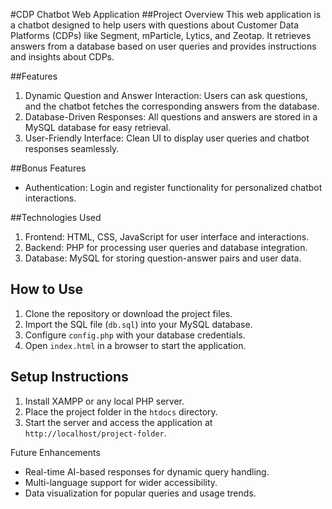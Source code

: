 #CDP Chatbot Web Application
##Project Overview
  This web application is a chatbot designed to help users with questions about Customer Data Platforms (CDPs) like Segment, mParticle, Lytics, and Zeotap. It retrieves answers from a database based on user 
  queries and provides instructions and insights about CDPs.

##Features
1. Dynamic Question and Answer Interaction:
   Users can ask questions, and the chatbot fetches the corresponding answers from the database.
2. Database-Driven Responses:
   All questions and answers are stored in a MySQL database for easy retrieval.
3. User-Friendly Interface:
   Clean UI to display user queries and chatbot responses seamlessly.

##Bonus Features
- Authentication:
  Login and register functionality for personalized chatbot interactions.

##Technologies Used
1. Frontend:
   HTML, CSS, JavaScript for user interface and interactions.
2. Backend:
   PHP for processing user queries and database integration.
3. Database:
   MySQL for storing question-answer pairs and user data.

## How to Use
1. Clone the repository or download the project files.
2. Import the SQL file (`db.sql`) into your MySQL database.
3. Configure `config.php` with your database credentials.
4. Open `index.html` in a browser to start the application.

## Setup Instructions
1. Install XAMPP or any local PHP server.
2. Place the project folder in the `htdocs` directory.
3. Start the server and access the application at `http://localhost/project-folder`.
   

Future Enhancements
- Real-time AI-based responses for dynamic query handling.
- Multi-language support for wider accessibility.
- Data visualization for popular queries and usage trends.
